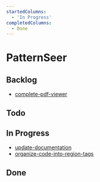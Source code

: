 ```yaml
---
startedColumns:
  - 'In Progress'
completedColumns:
  - Done
---
```


# PatternSeer

## Backlog

- [complete-pdf-viewer](tasks/complete-pdf-viewer.md)

## Todo

## In Progress

- [update-documentation](tasks/update-documentation.md)
- [organize-code-into-region-tags](tasks/organize-code-into-region-tags.md)

## Done
